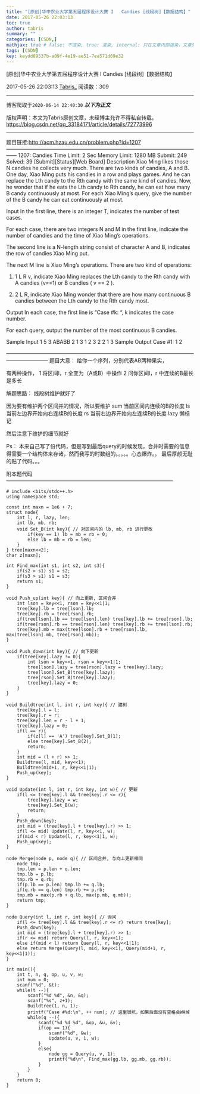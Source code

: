 ```yaml
---
title: "[原创]华中农业大学第五届程序设计大赛 I	Candies [线段树]【数据结构】"
date: 2017-05-26 22:03:13
toc: true
author: tabris
summary: ""
categories: [CSDN,]
mathjax: true # false: 不渲染, true: 渲染, internal: 只在文章内部渲染，文章列表中不渲染
tags: [CSDN]
key: keydd89537b-a09f-4e19-ae51-7ea571d69e32
---
```


[原创]华中农业大学第五届程序设计大赛 I	Candies [线段树]【数据结构】

2017-05-26 22:03:13  [Tabris_](https://me.csdn.net/qq_33184171) 阅读数：309

---

博客爬取于`2020-06-14 22:40:30`
***以下为正文***

版权声明：本文为Tabris原创文章，未经博主允许不得私自转载。
https://blog.csdn.net/qq_33184171/article/details/72773996

<!-- more -->

---

题目链接:http://acm.hzau.edu.cn/problem.php?id=1207
——————————————————————————————————————
1207: Candies
Time Limit: 2 Sec  Memory Limit: 1280 MB
Submit: 249  Solved: 39
[Submit][Status][Web Board]
Description
     Xiao Ming likes those N candies he collects very much. There are two kinds of candies, A and B. One day, Xiao Ming puts his candies in a row and plays games. And he can replace the Lth candy to the Rth candy with the same kind of candies. Now, he wonder that if he eats the Lth candy to Rth candy, he can eat how many B candy continuously at most. For each Xiao Ming’s query, give the number of the B candy he can eat continuously at most.

Input
     In the first line, there is an integer T, indicates the number of test cases.

   For each case, there are two integers N and M in the first line, indicate the number of candies and the time of Xiao Ming’s operations.

   The second line is a N-length string consist of character A and B, indicates the row of candies Xiao Ming put.

   The next M line is Xiao Ming’s operations. There are two kind of operations:

1. 1 L R v, indicate Xiao Ming replaces the Lth candy to the Rth candy with A candies (v==1) or B candies ( v == 2 ).

2. 2 L R, indicate Xiao Ming wonder that there are how many continuous B candies between the Lth candy to the Rth candy most.

Output
       In each case, the first line is “Case #k: “, k indicates the case number.

   For each query, output the number of the most continuous B candies.

Sample Input
1
5 3
ABABB
2 1 3
1 2 3 2
2 1 3
Sample Output
Case #1:
1
2

————————————————————————————————————————————
题目大意：
给你一个序列，分别代表AB两种果实，

有两种操作，
1 将区间l，r 全变为（A或B）中操作
2 问你区间l，r 中连续的B最长是多长


解题思路：
线段树维护就好了

因为要有维护两个区间并的情况，所以要维护
sum 当前区间内连续的B的长度
ls     当前左边界开始向右连续B的长度
rs     当前右边界开始向左连续B的长度
lazy  懒标记


然后注意下维护的细节就好


Ps： 本来自己写了份代码，但是写到最后query的时候发现，合并时需要的信息得需要一个结构体来存诸，然而我写的时数组的。。。。。心态爆炸。。  最后厚颜无耻的贴了代码。。。

附本题代码
————————————————————————————————
```
# include <bits/stdc++.h>
using namespace std;

const int maxn = 1e6 + 7;
struct node{
    int l, r, lazy, len;
    int lb, mb, rb;
    void Set_B(int key){ // 对区间内的 lb, mb, rb 进行更改
        if(key == 1) lb = mb = rb = 0;
        else lb = mb = rb = len;
    }
} tree[maxn<<2];
char z[maxn];

int Find_max(int s1, int s2, int s3){
    if(s2 > s1) s1 = s2;
    if(s3 > s1) s1 = s3;
    return s1;
}

void Push_up(int key){ // 向上更新, 区间合并
    int lson = key<<1, rson = key<<1|1;
    tree[key].lb = tree[lson].lb;
    tree[key].rb = tree[rson].rb;
    if(tree[lson].lb == tree[lson].len) tree[key].lb += tree[rson].lb;
    if(tree[rson].rb == tree[rson].len) tree[key].rb += tree[lson].rb;
    tree[key].mb = max(tree[lson].rb + tree[rson].lb, max(tree[lson].mb, tree[rson].mb));
}

void Push_down(int key){ // 向下更新
    if(tree[key].lazy != 0){
        int lson = key<<1, rson = key<<1|1;
        tree[lson].lazy = tree[rson].lazy = tree[key].lazy;
        tree[lson].Set_B(tree[key].lazy);
        tree[rson].Set_B(tree[key].lazy);
        tree[key].lazy = 0;
    }
}

void Buildtree(int l, int r, int key){ // 建树
    tree[key].l = l;
    tree[key].r = r;
    tree[key].len = r - l + 1;
    tree[key].lazy = 0;
    if(l == r){
        if(z[l] == 'A') tree[key].Set_B(1);
        else tree[key].Set_B(2);
        return;
    }
    int mid = (l + r) >> 1;
    Buildtree(l, mid, key<<1);
    Buildtree(mid+1, r, key<<1|1);
    Push_up(key);
}

void Update(int l, int r, int key, int w){ // 更新
    if(l <= tree[key].l && tree[key].r <= r){
        tree[key].lazy = w;
        tree[key].Set_B(w);
        return;
    }
    Push_down(key);
    int mid = (tree[key].l + tree[key].r) >> 1;
    if(l <= mid) Update(l, r, key<<1, w);
    if(mid < r) Update(l, r, key<<1|1, w);
    Push_up(key);
}

node Merge(node p, node q){ // 区间合并, 与向上更新相同
    node tmp;
    tmp.len = p.len + q.len;
    tmp.lb = p.lb;
    tmp.rb = q.rb;
    if(p.lb == p.len) tmp.lb += q.lb;
    if(q.rb == q.len) tmp.rb += p.rb;
    tmp.mb = max(p.rb + q.lb, max(p.mb, q.mb));
    return tmp;
}

node Query(int l, int r, int key){ // 询问
    if(l <= tree[key].l && tree[key].r <= r) return tree[key];
    Push_down(key);
    int mid = (tree[key].l + tree[key].r) >> 1;
    if(r <= mid) return Query(l, r, key<<1);
    else if(mid < l) return Query(l, r, key<<1|1);
    else return Merge(Query(l, mid, key<<1), Query(mid+1, r, key<<1|1));
}

int main(){
    int t, n, q, op, u, v, w;
    int num = 0;
    scanf("%d", &t);
    while(t --){
        scanf("%d %d", &n, &q);
        scanf("%s", z+1);
        Buildtree(1, n, 1);
        printf("Case #%d:\n", ++ num); // 这里很坑，如果后面没有空格会WA掉
        while(q --){
            scanf("%d %d %d", &op, &u, &v);
            if(op == 1){
                scanf("%d", &w);
                Update(u, v, 1, w);
            }
            else{
                node gg = Query(u, v, 1);
                printf("%d\n", Find_max(gg.lb, gg.mb, gg.rb));
            }
        }
    }
    return 0;
}
```
